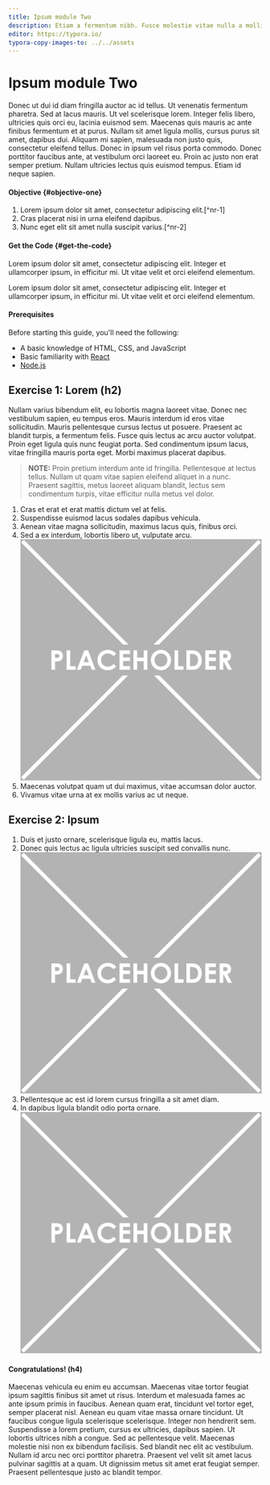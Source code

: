 ```yaml
---
title: Ipsum module Two
description: Etiam a fermentum nibh. Fusce molestie vitae nulla a mollis. Quisque lectus neque, faucibus in interdum in, dignissim a enim. Nullam at ex at felis rhoncus sodales.
editor: https://typora.io/
typora-copy-images-to: ../../assets
---
```


# <!--#--> Ipsum module Two

Donec ut dui id diam fringilla auctor ac id tellus. Ut venenatis fermentum pharetra. Sed at lacus mauris. Ut vel scelerisque lorem. Integer felis libero, ultricies quis orci eu, lacinia euismod sem. Maecenas quis mauris ac ante finibus fermentum et at purus. Nullam sit amet ligula mollis, cursus purus sit amet, dapibus dui. Aliquam mi sapien, malesuada non justo quis, consectetur eleifend tellus. Donec in ipsum vel risus porta commodo. Donec porttitor faucibus ante, at vestibulum orci laoreet eu. Proin ac justo non erat semper pretium. Nullam ultricies lectus quis euismod tempus. Etiam id neque sapien.

<!-- START doctoc -->
<!-- END doctoc -->
<!--{returnToMainTOC}-->

#### Objective {#objective-one}

1. Lorem ipsum dolor sit amet, consectetur adipiscing elit.[^nr-1]
2. Cras placerat nisi in urna eleifend dapibus.
3. Nunc eget elit sit amet nulla suscipit varius.[^nr-2]

#### Get the Code {#get-the-code}

Lorem ipsum dolor sit amet, consectetur adipiscing elit. Integer et ullamcorper ipsum, in efficitur mi. Ut vitae velit et orci eleifend elementum.

Lorem ipsum dolor sit amet, consectetur adipiscing elit. Integer et ullamcorper ipsum, in efficitur mi. Ut vitae velit et orci eleifend elementum.

#### Prerequisites

Before starting this guide, you'll need the following:

* A basic knowledge of HTML, CSS, and JavaScript
* Basic familiarity with [React](https://reactjs.org/tutorial/tutorial.html)
* [Node.js](https://nodejs.org/en/) 

## Exercise 1: Lorem (h2)

Nullam varius bibendum elit, eu lobortis magna laoreet vitae. Donec nec vestibulum sapien, eu tempus eros. Mauris interdum id eros vitae sollicitudin. Mauris pellentesque cursus lectus ut posuere. Praesent ac blandit turpis, a fermentum felis. Fusce quis lectus ac arcu auctor volutpat. Proin eget ligula quis nunc feugiat porta. Sed condimentum ipsum lacus, vitae fringilla mauris porta eget. Morbi maximus placerat dapibus.

>**NOTE:** Proin pretium interdum ante id fringilla. Pellentesque at lectus tellus. Nullam ut quam vitae sapien eleifend aliquet in a nunc. Praesent sagittis, metus laoreet aliquam blandit, lectus sem condimentum turpis, vitae efficitur nulla metus vel dolor.

1. Cras et erat et erat mattis dictum vel at felis.
2. Suspendisse euismod lacus sodales dapibus vehicula.
3. Aenean vitae magna sollicitudin, maximus lacus quis, finibus orci.
4. Sed a ex interdum, lobortis libero ut, vulputate arcu.
![sample-image](../../assets/sample-image.png)
5. Maecenas volutpat quam ut dui maximus, vitae accumsan dolor auctor.
6. Vivamus vitae urna at ex mollis varius ac ut neque.



## Exercise 2: Ipsum

1. Duis et justo ornare, scelerisque ligula eu, mattis lacus.
2. Donec quis lectus ac ligula ultricies suscipit sed convallis nunc.
   <img src="../../assets/sample-image.png" alt="sample-image" style="zoom:50%;" />
3. Pellentesque ac est id lorem cursus fringilla a sit amet diam.
4. In dapibus ligula blandit odio porta ornare.![sample-image](../../assets/sample-image.png)

#### Congratulations! (h4)

Maecenas vehicula eu enim eu accumsan. Maecenas vitae tortor feugiat ipsum sagittis finibus sit amet ut risus. Interdum et malesuada fames ac ante ipsum primis in faucibus. Aenean quam erat, tincidunt vel tortor eget, semper placerat nisl. Aenean eu quam vitae massa ornare tincidunt. Ut faucibus congue ligula scelerisque scelerisque. Integer non hendrerit sem. Suspendisse a lorem pretium, cursus ex ultricies, dapibus sapien. Ut lobortis ultrices nibh a congue. Sed ac pellentesque velit. Maecenas molestie nisi non ex bibendum facilisis. Sed blandit nec elit ac vestibulum. Nullam id arcu nec orci porttitor pharetra. Praesent vel velit sit amet lacus pulvinar sagittis at a quam. Ut dignissim metus sit amet erat feugiat semper. Praesent pellentesque justo ac blandit tempor.

